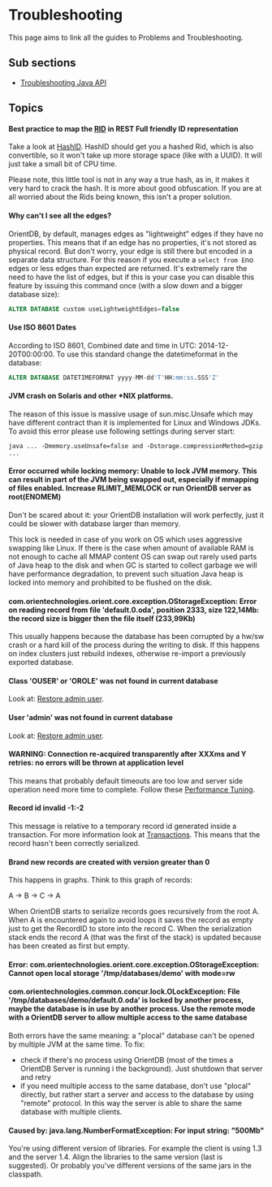 # Troubleshooting

This page aims to link all the guides to Problems and Troubleshooting.

## Sub sections
- [Troubleshooting Java API](Troubleshooting-Java.md)

## Topics


#### Best practice to map the [RID](Concepts.md#record-id) in REST Full friendly ID representation

Take a look at [HashID](http://hashids.org/). HashID should get you a hashed Rid, which is also convertible, so it won't take up more storage space (like with a UUID). It will just take a small bit of CPU time.

Please note, this little tool is not in any way a true hash, as in, it makes it very hard to crack the hash. It is more about good obfuscation. If you are at all worried about the Rids being known, this isn't a proper solution.

#### Why can't I see all the edges?

OrientDB, by default, manages edges as "lightweight" edges if they have no properties. This means that if an edge has no properties, it's not stored as physical record. But don't worry, your edge is still there but encoded in a separate data structure. For this reason if you execute a ```select from E```no edges or less edges than expected are returned. It's extremely rare the need to have the list of edges, but if this is your case you can disable this feature by issuing this command once (with a slow down and a bigger database size):

``` sql
ALTER DATABASE custom useLightweightEdges=false
```
#### Use ISO 8601 Dates
According to ISO 8601, Combined date and time in UTC: 2014-12-20T00:00:00. To use this standard change the datetimeformat in the database:

```sql
ALTER DATABASE DATETIMEFORMAT yyyy-MM-dd'T'HH:mm:ss.SSS'Z'
```

#### JVM crash on Solaris and other *NIX platforms.
The reason of this issue is massive usage of sun.misc.Unsafe which may have different contract than it is
implemented for Linux and Windows JDKs. To avoid this error please use following settings during server start:

```
java ... -Dmemory.useUnsafe=false and -Dstorage.compressionMethod=gzip ...
```

#### Error occurred while locking memory: Unable to lock JVM memory. This can result in part of the JVM being swapped out, especially if mmapping of files enabled. Increase RLIMIT_MEMLOCK or run OrientDB server as root(ENOMEM)

Don't be scared about it: your OrientDB installation will work perfectly, just it could be slower with database larger than memory.

This lock is needed in case of you work on OS which uses aggressive swapping like Linux. If there is the case when amount of available RAM is not enough to cache all MMAP content OS can swap out rarely used parts of Java heap to the disk and when GC is started to collect garbage we will have performance degradation, to prevent such situation Java heap is locked into memory and prohibited to be flushed on the disk.

#### com.orientechnologies.orient.core.exception.OStorageException: Error on reading record from file 'default.0.oda', position 2333, size 122,14Mb: the record size is bigger then the file itself (233,99Kb)

This usually happens because the database has been corrupted by a hw/sw crash or a hard kill of the process during the writing to disk. If this happens on index clusters just rebuild indexes, otherwise re-import a previously exported database.

#### Class 'OUSER' or 'OROLE' was not found in current database
Look at: [Restore admin user](Security.md#restore-admin-user).

#### User 'admin' was not found in current database
Look at: [Restore admin user](Security.md#restore-admin-user).

#### WARNING: Connection re-acquired transparently after XXXms and Y retries: no errors will be thrown at application level

This means that probably default timeouts are too low and server side operation need more time to complete. Follow these  [Performance Tuning](Performance-Tuning.md).

#### Record id invalid -1:-2

This message is relative to a temporary record id generated inside a transaction. For more information look at [Transactions](Transactions.md). This means that the record hasn't been correctly serialized.

#### Brand new records are created with version greater than 0

This happens in graphs. Think to this graph of records:

A -> B -> C -> A

When OrientDB starts to serialize records goes recursively from the root A. When A is encountered again to avoid loops it saves the record as empty just to get the RecordID to store into the record C. When the serialization stack ends the record A (that was the first of the stack) is updated because has been created as first but empty.


#### Error: com.orientechnologies.orient.core.exception.OStorageException: Cannot open local storage '/tmp/databases/demo' with mode=rw
#### com.orientechnologies.common.concur.lock.OLockException: File '/tmp/databases/demo/default.0.oda' is locked by another process, maybe the database is in use by another process. Use the remote mode with a OrientDB server to allow multiple access to the same database

Both errors have the same meaning: a "plocal" database can't be opened by multiple JVM at the same time. To fix:
- check if there's no process using OrientDB (most of the times a OrientDB Server is running i the background). Just shutdown that server and retry
- if you need multiple access to the same database, don't use "plocal" directly, but rather start a server and access to the database by using "remote" protocol. In this way the server is able to share the same database with multiple clients.


#### Caused by: java.lang.NumberFormatException: For input string: "500Mb"
You're using different version of libraries. For example the client is using 1.3 and the server 1.4. Align the libraries to the same version (last is suggested). Or probably you've different versions of the same jars in the classpath.
